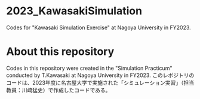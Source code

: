 # 2023_KawasakiSimulation
Codes for "Kawasaki Simulation Exercise" at Nagoya University in FY2023.

# About this repository
Codes in this repository were created in the "Simulation Practicum" conducted by T.Kawasaki at Nagoya University in FY2023.
このレポジトリのコードは、2023年度に名古屋大学で実施された「シミュレーション実習」（担当教員：川﨑猛史）で作成したコードである。
